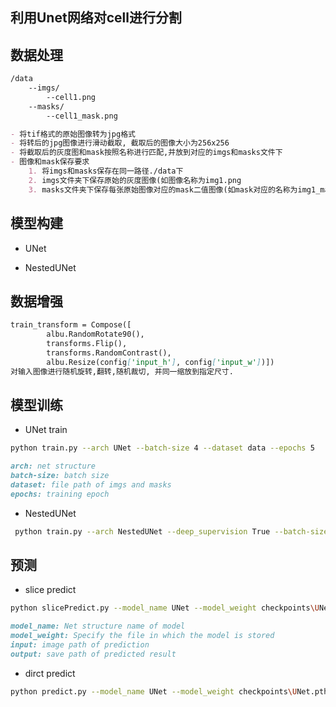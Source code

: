 ## 利用Unet网络对cell进行分割

## 数据处理
```markdown
/data
    --imgs/
        --cell1.png
    --masks/
        --cell1_mask.png

- 将tif格式的原始图像转为jpg格式
- 将转后的jpg图像进行滑动截取, 截取后的图像大小为256x256
- 将截取后的灰度图和mask按照名称进行匹配,并放到对应的imgs和masks文件下
- 图像和mask保存要求
    1. 将imgs和masks保存在同一路径./data下
    2. imgs文件夹下保存原始的灰度图像(如图像名称为img1.png
    3. masks文件夹下保存每张原始图像对应的mask二值图像(如mask对应的名称为img1_mask.png)
```

## 模型构建
- UNet


- NestedUNet


## 数据增强
```markdown
train_transform = Compose([
        albu.RandomRotate90(),
        transforms.Flip(),
        transforms.RandomContrast(),
        albu.Resize(config['input_h'], config['input_w'])])
对输入图像进行随机旋转,翻转,随机裁切, 并同一缩放到指定尺寸.
```

## 模型训练
- UNet train
```bash
python train.py --arch UNet --batch-size 4 --dataset data --epochs 5
```
```markdown
arch: net structure
batch-size: batch size
dataset: file path of imgs and masks
epochs: training epoch
```

- NestedUNet
```bash
 python train.py --arch NestedUNet --deep_supervision True --batch-size 4 --dataset data --epochs 5
```

## 预测
- slice predict
```bash
python slicePredict.py --model_name UNet --model_weight checkpoints\UNet.pth --input D:\dataset\BGI_EXAM\test_set\172.jpg --output data/output/test_result_172.jpg
```
```markdown
model_name: Net structure name of model
model_weight: Specify the file in which the model is stored
input: image path of prediction
output: save path of predicted result
```


- dirct predict
```bash
python predict.py --model_name UNet --model_weight checkpoints\UNet.pth --input D:\dataset\BGI_EXAM\test_set\172.jpg --output data/output/test_result_172.jpg
```